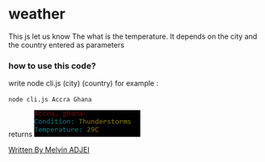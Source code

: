 # weather
This js let us know The what is the temperature. It depends on the city and the country entered as parameters 

### how to use this code? 
write node cli.js (city) (country)
for example : 

`node cli.js Accra Ghana`

returns 
![alt tag](result.png)







[Written By Melvin ADJEI](melvax/github.io)